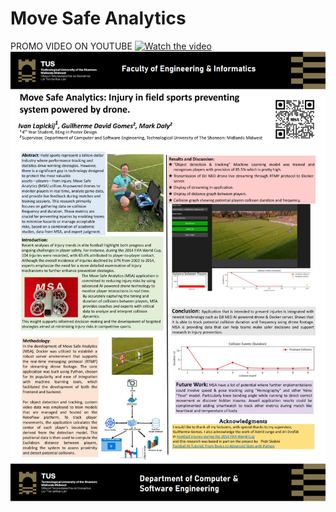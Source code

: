 # Move Safe Analytics
PROMO VIDEO ON YOUTUBE
[![Watch the video](https://img.youtube.com/vi/GkJGlxdCVFE/hqdefault.jpg)](https://youtu.be/GkJGlxdCVFE)
![image](https://raw.githubusercontent.com/IvanLapickij/MoveSafe_Analytics/refs/heads/main/images/Poster.jpg.jpg)
